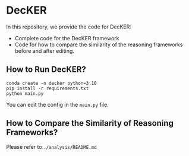 # DecKER

In this repository, we provide the code for DecKER:
- Complete code for the DecKER framework
- Code for how to compare the similarity of the reasoning frameworks before and after editing.

## How to Run DecKER?

```
conda create -n decker python=3.10
pip install -r requirements.txt
python main.py
```

You can edit the config in the `main.py` file.

## How to Compare the Similarity of Reasoning Frameworks?

Please refer to `./analysis/README.md`




